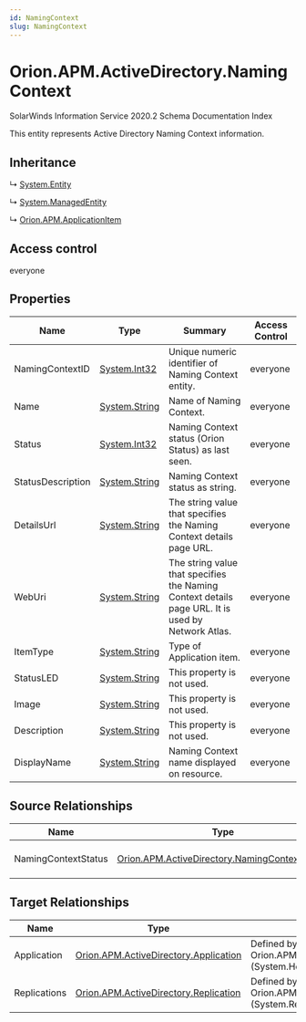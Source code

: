 ```yaml
---
id: NamingContext
slug: NamingContext
---
```


# Orion.APM.ActiveDirectory.NamingContext

SolarWinds Information Service 2020.2 Schema Documentation Index

This entity represents Active Directory Naming Context information.

## Inheritance

↳ [System.Entity](./../System/Entity)

↳ [System.ManagedEntity](./../System/ManagedEntity)

↳ [Orion.APM.ApplicationItem](./../Orion.APM/ApplicationItem)

## Access control

everyone

## Properties

| Name | Type | Summary | Access Control |
| ------ | ------ | ------ | ------ |
| NamingContextID | [System.Int32](https://docs.microsoft.com/en-us/dotnet/api/system.int32) | Unique numeric identifier of Naming Context entity. | everyone |
| Name | [System.String](https://docs.microsoft.com/en-us/dotnet/api/system.string) | Name of Naming Context. | everyone |
| Status | [System.Int32](https://docs.microsoft.com/en-us/dotnet/api/system.int32) | Naming Context status (Orion Status) as last seen. | everyone |
| StatusDescription | [System.String](https://docs.microsoft.com/en-us/dotnet/api/system.string) | Naming Context status as string. | everyone |
| DetailsUrl | [System.String](https://docs.microsoft.com/en-us/dotnet/api/system.string) | The string value that specifies the Naming Context details page URL. | everyone |
| WebUri | [System.String](https://docs.microsoft.com/en-us/dotnet/api/system.string) | The string value that specifies the Naming Context details page URL. It is used by Network Atlas. | everyone |
| ItemType | [System.String](https://docs.microsoft.com/en-us/dotnet/api/system.string) | Type of Application item. | everyone |
| StatusLED | [System.String](https://docs.microsoft.com/en-us/dotnet/api/system.string) | This property is not used. | everyone |
| Image | [System.String](https://docs.microsoft.com/en-us/dotnet/api/system.string) | This property is not used. | everyone |
| Description | [System.String](https://docs.microsoft.com/en-us/dotnet/api/system.string) | This property is not used. | everyone |
| DisplayName | [System.String](https://docs.microsoft.com/en-us/dotnet/api/system.string) | Naming Context name displayed on resource. | everyone |

## Source Relationships

| Name | Type | Notes |
| ------ | ------ | ------ |
| NamingContextStatus | [Orion.APM.ActiveDirectory.NamingContextStatus](./../Orion.APM.ActiveDirectory/NamingContextStatus) | Defined by relationship Orion.APM.ActiveDirectory.NamingContextsHostsStatus (System.Hosting) |

## Target Relationships

| Name | Type | Notes |
| ------ | ------ | ------ |
| Application | [Orion.APM.ActiveDirectory.Application](./../Orion.APM.ActiveDirectory/Application) | Defined by relationship Orion.APM.ActiveDirectory.ApplicationHostsNamingContext (System.Hosting) |
| Replications | [Orion.APM.ActiveDirectory.Replication](./../Orion.APM.ActiveDirectory/Replication) | Defined by relationship Orion.APM.ActiveDirectory.ReplicationNamingContext (System.Reference) |

